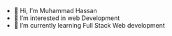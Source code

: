 - 👋 Hi, I’m Muhammad Hassan
- 👀 I’m interested in web Development
- 🌱 I’m currently learning Full Stack Web development
